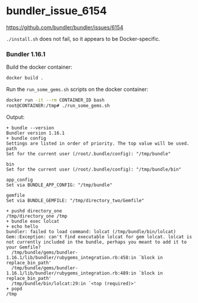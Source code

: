 # bundler_issue_6154

https://github.com/bundler/bundler/issues/6154

`./install.sh` does not fail, so it appears to be Docker-specific.

### Bundler 1.16.1

Build the docker container:
```bash
docker build .
```
Run the `run_some_gems.sh` scripts on the docker container:

```bash
docker run -it --rm CONTAINER_ID bash
root@CONTAINER:/tmp# ./run_some_gems.sh
```

Output:
```
+ bundle --version
Bundler version 1.16.1
+ bundle config
Settings are listed in order of priority. The top value will be used.
path
Set for the current user (/root/.bundle/config): "/tmp/bundle"

bin
Set for the current user (/root/.bundle/config): "/tmp/bundle/bin"

app_config
Set via BUNDLE_APP_CONFIG: "/tmp/bundle"

gemfile
Set via BUNDLE_GEMFILE: "/tmp/directory_two/Gemfile"

+ pushd directory_one
/tmp/directory_one /tmp
+ bundle exec lolcat
+ echo hello
bundler: failed to load command: lolcat (/tmp/bundle/bin/lolcat)
Gem::Exception: can't find executable lolcat for gem lolcat. lolcat is not currently included in the bundle, perhaps you meant to add it to your Gemfile?
  /tmp/bundle/gems/bundler-1.16.1/lib/bundler/rubygems_integration.rb:458:in `block in replace_bin_path'
  /tmp/bundle/gems/bundler-1.16.1/lib/bundler/rubygems_integration.rb:489:in `block in replace_bin_path'
  /tmp/bundle/bin/lolcat:29:in `<top (required)>'
+ popd
/tmp
```
